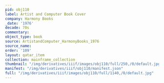 ```yaml
---
pid: obj110
label: Artist and Computer Book Cover
company: Harmony Books
_date: '1976'
decade: 70s
commentary:
object_type: book
source: ArtistandComputer_HarmonyBooks_1976
source_name:
order: '109'
layout: qatar_item
collection: mainframe_collection
thumbnail: "/img/derivatives/iiif/images/obj110/full/250,/0/default.jpg"
manifest: "/img/derivatives/iiif/obj110/manifest.json"
full: "/img/derivatives/iiif/images/obj110/full/1140,/0/default.jpg"
---
```

